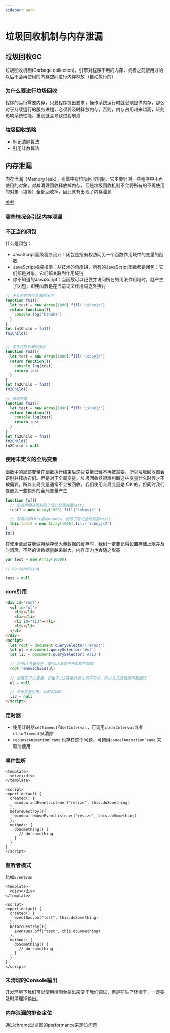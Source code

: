 ```yaml
---
sidebar: auto
---
```


# 垃圾回收机制与内存泄漏

## 垃圾回收GC

垃圾回收机制(Garbage collection)，引擎对程序不用的内存，或者之前使用过的以后不会再使用的内存空间进行内存释放（自动执行的）

### 为什么要进行垃圾回收

程序的运行需要内存，只要程序提出要求，操作系统运行时就必须提供内存，那么对于持续运行的服务进程，必须要及时释放内存，否则，内存占用越来越高，轻则影响系统性能，重则就会导致进程崩溃

### 垃圾回收策略

- 标记清除算法
- 引用计数算法

## 内存泄漏

内存泄漏（Memory leak），引擎中有垃圾回收机制，它主要针对一些程序中不再使用的对象，对其清理回收释放掉内存，但是垃圾回收机制不会将所有的不再使用的对象（垃圾）全都回收掉，因此就有出现了内存泄漏

[参考](https://juejin.cn/post/6984188410659340324#heading-2)

### 哪些情况会引起内存泄漏

### 不正当的闭包

什么是闭包：

- JavaScript高级程序设计：闭包是指有权访问另一个函数作用域中的变量的函数
- JavaScript权威指南：从技术的角度讲，所有的JavaScript函数都是闭包：它们都是对象，它们都关联到作用域链
- 你不知道的JavaScript：当函数可以记住并访问所在的词法作用域时，就产生了闭包，即使函数是在当前词法作用域之外执行

```js
// 不会存在内存泄漏的闭包
function fn1(){
  let test = new Array(1000).fill('isboyjc')
  return function(){
    console.log('hahaha')
  }
}
let fn1Child = fn1()
fn1Child()


// 存在内存泄漏的闭包
function fn2(){
  let test = new Array(1000).fill('isboyjc')
  return function(){
    console.log(test)
    return test
  }
}
let fn2Child = fn2()
fn2Child()

// 解决方案
function fn2(){
  let test = new Array(1000).fill('isboyjc')
  return function(){
    console.log(test)
    return test
  }
}
let fn2Child = fn2()
fn2Child()
fn2Child = null
```

### 使用未定义的全局变量

函数中的局部变量在函数执行结束后这些变量已经不再被需要，所以垃圾回收器会识别并释放它们。但是对于全局变量，垃圾回收器很难判断这些变量什么时候才不被需要，所以全局变量通常不会被回收，我们使用全局变量是 OK 的，但同时我们要避免一些额外的全局变量产生

```js
function fn(){
  // 没有声明从而制造了隐式全局变量test1
  test1 = new Array(1000).fill('isboyjc1')
  
  // 函数内部this指向window，制造了隐式全局变量test2
  this.test2 = new Array(1000).fill('isboyjc2')
}
fn()
```

在使用全局变量做持续存储大量数据的缓存时，我们一定要记得设置存储上限并及时清理，不然的话数据量越来越大，内存压力也会随之增高

```js
var test = new Array(10000)

// do something

test = null
```

### dom引用

```html
<div id="root">
  <ul id="ul">
    <li></li>
    <li></li>
    <li id="li3"></li>
    <li></li>
  </ul>
</div>
<script>
  let root = document.querySelector('#root')
  let ul = document.querySelector('#ul')
  let li3 = document.querySelector('#li3')
  
  // 由于ul变量存在，整个ul及其子元素都不能GC
  root.removeChild(ul)
  
  // 虽置空了ul变量，但由于li3变量引用ul的子节点，所以ul元素依然不能被GC
  ul = null

  // 已无变量引用，此时可以GC
  li3 = null
</script>
```

### 定时器

- 使用计时器`setTimeout`和`setInterval`，可调用`clearInterval`或者`clearTimeout`来清除
- `requestAnimationFrame` 也存在这个问题，可调用`cancelAnimationFrame` 来取消使用

### 事件监听

```vue
<template>
  <div></div>
</template>

<script>
export default {
  created() {
    window.addEventListener("resize", this.doSomething)
  },
  beforeDestroy(){
    window.removeEventListener("resize", this.doSomething)
  },
  methods: {
    doSomething() {
      // do something
    }
  }
}
</script>

```

### 监听者模式

比如`EventBus`

```vue
<template>
  <div></div>
</template>

<script>
export default {
  created() {
    eventBus.on("test", this.doSomething)
  },
  beforeDestroy(){
    eventBus.off("test", this.doSomething)
  },
  methods: {
    doSomething() {
      // do something
    }
  }
}
</script>
```

### 未清理的Console输出

开发环境下我们可以使用控制台输出来便于我们调试，但是在生产环境下，一定要及时清理掉输出。

### 内存泄漏的排查定位

通过chrome浏览器的performance来定位问题
